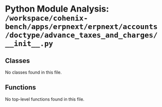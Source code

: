 # Python Module Analysis: `/workspace/cohenix-bench/apps/erpnext/erpnext/accounts/doctype/advance_taxes_and_charges/__init__.py`

## Classes

No classes found in this file.


## Functions

No top-level functions found in this file.
